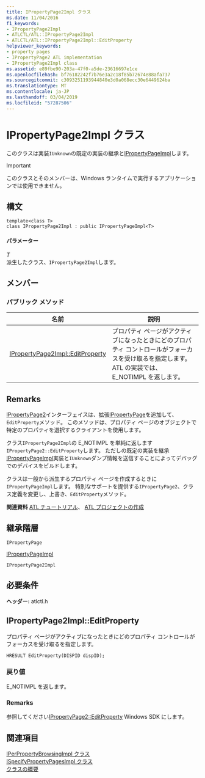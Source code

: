 ```yaml
---
title: IPropertyPage2Impl クラス
ms.date: 11/04/2016
f1_keywords:
- IPropertyPage2Impl
- ATLCTL/ATL::IPropertyPage2Impl
- ATLCTL/ATL::IPropertyPage2Impl::EditProperty
helpviewer_keywords:
- property pages
- IPropertyPage2 ATL implementation
- IPropertyPage2Impl class
ms.assetid: e89fbe90-203a-47f0-a5de-23616697e1ce
ms.openlocfilehash: bf76182242f7b76e3a2c18f85b72674e88afa737
ms.sourcegitcommit: c3093251193944840e3d0a068ecc30e6449624ba
ms.translationtype: MT
ms.contentlocale: ja-JP
ms.lasthandoff: 03/04/2019
ms.locfileid: "57287506"
---
```

# <a name="ipropertypage2impl-class"></a>IPropertyPage2Impl クラス

このクラスは実装`IUnknown`の既定の実装の継承と[IPropertyPageImpl](../../atl/reference/ipropertypageimpl-class.md)します。

> [!IMPORTANT]
>  このクラスとそのメンバーは、Windows ランタイムで実行するアプリケーションでは使用できません。

## <a name="syntax"></a>構文

```
template<class T>
class IPropertyPage2Impl : public IPropertyPageImpl<T>
```

#### <a name="parameters"></a>パラメーター

*T*<br/>
派生したクラス、`IPropertyPage2Impl`します。

## <a name="members"></a>メンバー

### <a name="public-methods"></a>パブリック メソッド

|名前|説明|
|----------|-----------------|
|[IPropertyPage2Impl::EditProperty](#editproperty)|プロパティ ページがアクティブになったときにどのプロパティ コントロールがフォーカスを受け取るを指定します。 ATL の実装では、E_NOTIMPL を返します。|

## <a name="remarks"></a>Remarks

[IPropertyPage2](/windows/desktop/api/ocidl/nn-ocidl-ipropertypage2)インターフェイスは、拡張[IPropertyPage](/windows/desktop/api/ocidl/nn-ocidl-ipropertypage)を追加して、`EditProperty`メソッド。 このメソッドは、プロパティ ページのオブジェクトで特定のプロパティを選択するクライアントを使用します。

クラス`IPropertyPage2Impl`の E_NOTIMPL を単純に返します`IPropertyPage2::EditProperty`します。 ただしの既定の実装を継承[IPropertyPageImpl](../../atl/reference/ipropertypageimpl-class.md)実装と`IUnknown`ダンプ情報を送信することによってデバッグでのデバイスをビルドします。

クラスは一般から派生するプロパティ ページを作成するときに`IPropertyPageImpl`します。 特別なサポートを提供する`IPropertyPage2`、クラス定義を変更し、上書き、`EditProperty`メソッド。

**関連資料** [ATL チュートリアル](../../atl/active-template-library-atl-tutorial.md)、 [ATL プロジェクトの作成](../../atl/reference/creating-an-atl-project.md)

## <a name="inheritance-hierarchy"></a>継承階層

`IPropertyPage`

[IPropertyPageImpl](../../atl/reference/ipropertypageimpl-class.md)

`IPropertyPage2Impl`

## <a name="requirements"></a>必要条件

**ヘッダー:** atlctl.h

##  <a name="editproperty"></a>  IPropertyPage2Impl::EditProperty

プロパティ ページがアクティブになったときにどのプロパティ コントロールがフォーカスを受け取るを指定します。

```
HRESULT EditProperty(DISPID dispID);
```

### <a name="return-value"></a>戻り値

E_NOTIMPL を返します。

### <a name="remarks"></a>Remarks

参照してください[IPropertyPage2::EditProperty](/windows/desktop/api/ocidl/nf-ocidl-ipropertypage2-editproperty) Windows SDK にします。

## <a name="see-also"></a>関連項目

[IPerPropertyBrowsingImpl クラス](../../atl/reference/iperpropertybrowsingimpl-class.md)<br/>
[ISpecifyPropertyPagesImpl クラス](../../atl/reference/ispecifypropertypagesimpl-class.md)<br/>
[クラスの概要](../../atl/atl-class-overview.md)
